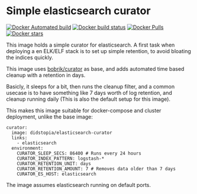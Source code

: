 # Simple elasticsearch curator
[![Docker Automated build](https://img.shields.io/docker/automated/didstopia/elasticsearch-curator.svg)](https://hub.docker.com/r/stixes/elasticsearch-curator/)
[![Docker build status](https://img.shields.io/docker/build/didstopia/elasticsearch-curator.svg)](https://hub.docker.com/r/stixes/elasticsearch-curator/)
[![Docker Pulls](https://img.shields.io/docker/pulls/didstopia/elasticsearch-curator.svg)](https://hub.docker.com/r/didstopia/elasticsearch-curator/)
[![Docker stars](https://img.shields.io/docker/stars/didstopia/elasticsearch-curator.svg)](https://hub.docker.com/r/didstopia/elasticsearch-curator)

This image holds a simple curator for elasticsearch. A first task when deploying a en ELK/ELF stack is to set up simple retention, to avoid bloating the indices quickly.

This image uses [bobrik/curator](https://hub.docker.com/r/bobrik/curator/) as base, and adds automated time based cleanup with a retention in days.

Basicly, it sleeps for a bit, then runs the cleanup filter, and a common usecase is to have something like 7 days worth of log retention, and cleanup running daily (This is also the default setup for this image).

This makes this image suitable for docker-compose and cluster deployment, unlike the base image:

    curator:
      image: didstopia/elasticsearch-curator
      links:
        - elasticsearch
      environment:
        CURATOR_SLEEP_SECS: 86400 # Runs every 24 hours
        CURATOR_INDEX_PATTERN: logstash-*
        CURATOR_RETENTION_UNIT: days
        CURATOR_RETENTION_AMOUNT: 7 # Removes data older than 7 days
        CURATOR_ES_HOST: elasticsearch

The image assumes elasticsearch running on default ports.
